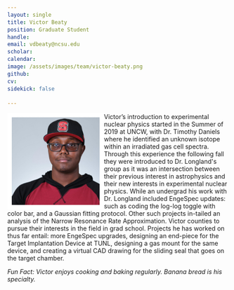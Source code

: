 ```yaml
---
layout: single
title: Victor Beaty
position: Graduate Student
handle: 
email: vdbeaty@ncsu.edu
scholar: 
calendar:
image: /assets/images/team/victor-beaty.png
github: 
cv:
sidekick: false

---
```


<img src="/assets/images/team/victor-beaty.png" alt="Victor Beaty" width="200"
style="float: left; border: 10px solid #FFF"/> 

Victor’s introduction to experimental nuclear physics started in the
Summer of 2019 at UNCW, with Dr. Timothy Daniels where he identified
an unknown isotope within an irradiated gas cell spectra. Through this
experience the following fall they were introduced to Dr. Longland's
group as it was an intersection between their previous interest in
astrophysics and their new interests in experimental nuclear physics.
While an undergrad his work with Dr. Longland included EngeSpec
updates: such as coding the log-log toggle with color bar, and a
Gaussian fitting protocol. Other such projects in-tailed an analysis
of the Narrow Resonance Rate Approximation. Victor counties to pursue
their interests in the field in grad school. Projects he has worked on
thus far entail: more EngeSpec upgrades, designing an end-piece for
the Target Implantation Device at TUNL, designing a gas mount for the
same device, and creating a virtual CAD drawing for the sliding seal
that goes on the target chamber.

*Fun Fact: Victor enjoys cooking and baking regularly. Banana bread is his specialty.*

